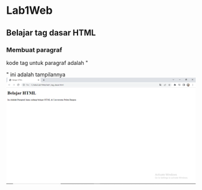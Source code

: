 # Lab1Web
##  Belajar tag dasar HTML

### Membuat paragraf
kode tag untuk paragraf adalah "<p>"
ini adalah tampilannya
![Gambar 1](screenshot/ss1.png)